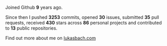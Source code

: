Joined Github **9** years ago.

Since then I pushed **3253** commits, opened **30** issues, submitted **35** pull requests, received **430** stars across **86** personal projects and contributed to **13** public repositories.

Find out more about me on [lukasbach.com](https://lukasbach.com)
